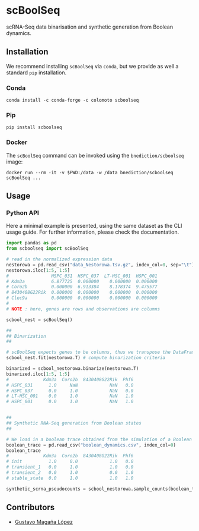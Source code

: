 
# scBoolSeq

scRNA-Seq data binarisation and synthetic generation from Boolean dynamics.

## Installation

We recommend installing `scBoolSeq` via `conda`, but we provide as well a standard `pip` installation. 

### Conda

```
conda install -c conda-forge -c colomoto scboolseq
```

### Pip

```
pip install scboolseq
```

### Docker

The `scBoolSeq` command can be invoked using the `bnediction/scboolseq` image:
```
docker run --rm -it -v $PWD:/data -w /data bnediction/scboolseq scBoolSeq ...
```

## Usage

<!--
### Command line

scBoolSeq provides a rich CLI allowing programmatic access to its main functionalities, namely the `binarization` of RNA-Seq data and the 
generation of synthetic RNA-Seq data `synthesis` reflecting activation states from Boolean Network simulations. Once correctly instaled, 
the tool's and subcommand's help explain all the possible parameters. Some minimal examples are here presented.

#### Main CLI

```bash
$ scBoolSeq -h
usage: scBoolSeq <command> [<args>]

Available commands:
	* binarize	 Binarize a RNA-Seq dataset.
	* synthesize	 Simulate a RNA-Seq experiment from Boolean dynamics.
	* from_file	 Repeat a binarization or synthethic generation experiment, based on a config file.

NOTE on TSV/CSV file specs:
* If '.csv', the file is assumed to use the standard separator for columns ','.
* The index (gene or sample identifiers) is assumed to be the first column.
* The scBoolSeq is designed with consistency in mind. 
  The `output` (binarized or synthetic expression frame) will have the same disposition 
  (genes x observations | observations x genes) as the `input`. 
  If a `reference` is specified, its disposition must match the `input`'s.

scBoolSeq: bulk and single-cell RNA-Seq data binarization and synthetic generation from Boolean dynamics.

positional arguments:
  command     Subcommand to run

optional arguments:
  -h, --help  show this help message and exit
```

#### Binarization

Minimal example of binarization, specifying some optional parameters.

```bash
curl -fOL https://github.com/pinellolab/STREAM/raw/master/stream/tests/datasets/Nestorowa_2016/data_Nestorowa.tsv.gz

ls
# data_Nestorowa.tsv.gz
time scBoolSeq binarize data_Nestorowa.tsv.gz --genes-are-rows\
--output Nestorowa_binarized.csv --n-threads 10 --dump-config --dump-criteria
# ________________________________________________________
# Executed in   34.49 secs   fish           external 
#   usr time   30.04 secs  1211.00 micros   30.04 secs 
#   sys time    3.90 secs  171.00 micros    3.89 secs 

ls
# data_Nestorowa.tsv.gz    scBoolSeq_criteria_data_Nestorowa_2022-04-27_15h14m27.tsv
# Nestorowa_binarized.csv  scBoolSeq_experiment_config_2022-04-27_15h14m27.toml

# Visualize the binarized expression frame. 
# Note that some entries are undefined (NaN)
# These might be discarded genes for which no binarization or synthesis can occur,
# or observations which did not pass the thresholds to be set to 0 or 1.
python -c 'import pandas as pd; pd.read_csv("Nestorowa_binarized.csv", index_col=0).iloc[0:7, 0:7]'
#             Clec1b  Kdm3a  Coro2b  8430408G22Rik  Clec9a  Phf6  Usp14
# HSPC_025       NaN    1.0     NaN            NaN     NaN   0.0    0.0
# HSPC_031       NaN    1.0     NaN            NaN     NaN   0.0    0.0
# HSPC_037       NaN    0.0     1.0            NaN     NaN   0.0    1.0
# LT-HSC_001     NaN    0.0     1.0            NaN     NaN   1.0    0.0
# HSPC_001       NaN    0.0     1.0            NaN     NaN   1.0    0.0
# HSPC_008       1.0    1.0     NaN            NaN     NaN   1.0    0.0
# HSPC_014       NaN    0.0     NaN            NaN     NaN   0.0    1.0
```

#### Synthetic generation from Boolean states

```bash
cat minimal_boolean_example.csv 
# the output is not commented out so that it can be copied
# and perhaps be read with `x = pandas.read_clipboard(sep=',', index_col=0)`
,HSPC_025,HSPC_031,HSPC_037,LT-HSC_001,HSPC_001,HSPC_008,HSPC_014,HSPC_020,HSPC_026,HSPC_038,LT-HSC_002,HSPC_002,HSPC_009,HSPC_015,HSPC_021
Kdm3a,1.0,1.0,0.0,0.0,0.0,1.0,0.0,0.0,0.0,0.0,0.0,0.0,1.0,0.0,1.0
Coro2b,1.0,1.0,1.0,1.0,1.0,0.0,1.0,0.0,1.0,0.0,0.0,0.0,0.0,1.0,1.0
8430408G22Rik,1.0,0.0,0.0,1.0,0.0,1.0,1.0,1.0,1.0,0.0,0.0,0.0,1.0,0.0,1.0
Clec9a,1.0,0.0,0.0,1.0,1.0,0.0,1.0,0.0,1.0,1.0,0.0,0.0,0.0,0.0,0.0
Phf6,0.0,0.0,0.0,1.0,1.0,1.0,0.0,1.0,1.0,1.0,0.0,1.0,0.0,1.0,0.0


# Generate 20 samples per boolean state, using 12 threads
# setting the random number generator's seed ensures reproductiblility.
time scBoolSeq synthesize --genes-are-rows minimal_boolean_example_T.csv --reference data_Nestorowa.tsv.gz\
--n-samples 20 --output new_synthetic.tsv --n-threads 12 --rng-seed 1234
# ________________________________________________________
# Executed in   43.85 secs   fish           external 
#    usr time   22.08 secs    0.00 millis   22.08 secs 
#    sys time    3.65 secs    3.31 millis    3.65 secs 

# visualize the newly generated synthetic scRNA-Seq experiment
python -c 'import pandas as pd; pd.read_csv("new_synthetic.tsv", index_col=0, sep="\t").iloc[0:3, 0:7]'
#                HSPC_025  HSPC_031  HSPC_037  LT-HSC_001  HSPC_001  HSPC_008  HSPC_014
# Kdm3a          7.328819  8.536391  0.000000    0.000000  0.821561  7.030519  1.891949
# Coro2b         0.000000  0.000000  6.457878    5.479887  0.000000  0.000000  5.503554
# 8430408G22Rik  0.000000  0.005110  0.000000    0.000000  0.000000  6.428994  0.000000
```
-->

### Python API

Here a minimal example is presented, using the same dataset as the CLI usage guide.
For further information, please check the documentation.

```python
import pandas as pd
from scboolseq import scBoolSeq

# read in the normalized expression data
nestorowa = pd.read_csv("data_Nestorowa.tsv.gz", index_col=0, sep="\t")
nestorowa.iloc[1:5, 1:5] 
#                HSPC_031  HSPC_037  LT-HSC_001  HSPC_001
# Kdm3a          6.877725  0.000000    0.000000  0.000000
# Coro2b         0.000000  6.913384    8.178374  9.475577
# 8430408G22Rik  0.000000  0.000000    0.000000  0.000000
# Clec9a         0.000000  0.000000    0.000000  0.000000
#
# NOTE : here, genes are rows and observations are columns

scbool_nest = scBoolSeq()

##
## Binarization
##

# scBoolSeq expects genes to be columns, thus we transpose the DataFrame.
scbool_nest.fit(nestorowa.T) # compute binarization criteria

binarized = scbool_nestorowa.binarize(nestorowa.T)
binarized.iloc[1:5, 1:5] 
#             Kdm3a  Coro2b  8430408G22Rik  Phf6
# HSPC_031      1.0     NaN            NaN   0.0
# HSPC_037      0.0     1.0            NaN   0.0
# LT-HSC_001    0.0     1.0            NaN   1.0
# HSPC_001      0.0     1.0            NaN   1.0


##
## Synthetic RNA-Seq generation from Boolean states
##

# We load in a boolean trace obtained from the simulation of a Boolean model
boolean_trace = pd.read_csv("boolean_dynamics.csv", index_col=0)
boolean_trace
#             Kdm3a  Coro2b  8430408G22Rik  Phf6
# init          1.0     0.0            1.0   0.0
# transient_1   0.0     1.0            1.0   0.0
# transient_2   0.0     1.0            0.0   1.0
# stable_state  0.0     1.0            1.0   1.0

synthetic_scrna_pseudocounts = scbool_nestorowa.sample_counts(boolean_trace) 
```

## Contributors

* [Gustavo Magaña López](https://github.com/gmagannaDevelop)
